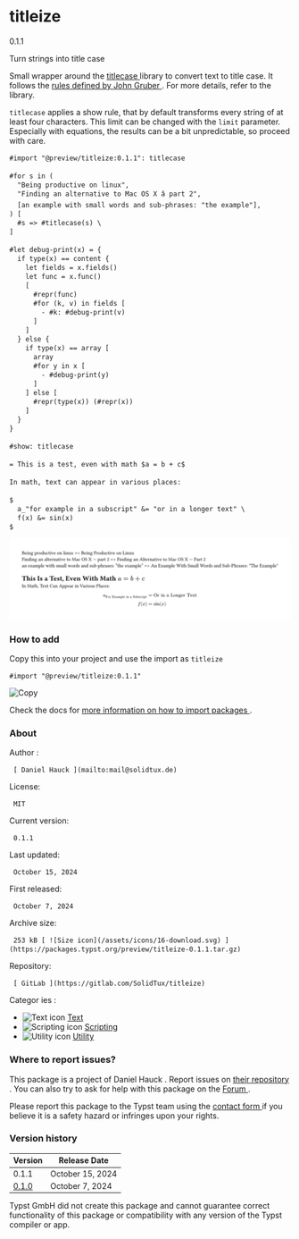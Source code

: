 #  titleize

0.1.1

Turn strings into title case

Small wrapper around the [ titlecase ](https://crates.io/crates/titlecase)
library to convert text to title case. It follows the [ rules defined by John
Gruber ](https://daringfireball.net/2008/05/title_case) . For more details,
refer to the library.

` titlecase ` applies a show rule, that by default transforms every string of
at least four characters. This limit can be changed with the ` limit `
parameter. Especially with equations, the results can be a bit unpredictable,
so proceed with care.

    
    
    #import "@preview/titleize:0.1.1": titlecase
    
    #for s in (
      "Being productive on linux",
      "Finding an alternative to Mac OS X â part 2",
      [an example with small words and sub-phrases: "the example"],
    ) [
      #s => #titlecase(s) \
    ]
    
    #let debug-print(x) = {
      if type(x) == content {
        let fields = x.fields()
        let func = x.func()
        [
          #repr(func)
          #for (k, v) in fields [
            - #k: #debug-print(v)
          ]
        ]
      } else {
        if type(x) == array [
          array
          #for y in x [
            - #debug-print(y)
          ]
        ] else [
          #repr(type(x)) (#repr(x))
        ]
      }
    }
    
    #show: titlecase
    
    = This is a test, even with math $a = b + c$
    
    In math, text can appear in various places:
    
    $
      a_"for example in a subscript" &= "or in a longer text" \
      f(x) &= sin(x)
    $
    

![example](https://github.com/typst/packages/raw/main/packages/preview/titleize/0.1.1/example.png)

###  How to add

Copy this into your project and use the import as  ` titleize `

    
    
    #import "@preview/titleize:0.1.1"

![Copy](/assets/icons/16-copy.svg)

Check the docs for  [ more information on how to import packages
](https://typst.app/docs/reference/scripting/#packages) .

###  About

Author  :

     [ Daniel Hauck ](mailto:mail@solidtux.de)
License:

     MIT 
Current version:

     0.1.1 
Last updated:

     October 15, 2024 
First released:

     October 7, 2024 
Archive size:

     253 kB [ ![Size icon](/assets/icons/16-download.svg) ](https://packages.typst.org/preview/titleize-0.1.1.tar.gz)
Repository:

     [ GitLab ](https://gitlab.com/SolidTux/titleize)
Categor  ies  :

    

  * ![Text icon](/assets/icons/16-text.svg) [ Text ](https://typst.app/universe/search/?category=text)
  * ![Scripting icon](/assets/icons/16-code.svg) [ Scripting ](https://typst.app/universe/search/?category=scripting)
  * ![Utility icon](/assets/icons/16-hammer.svg) [ Utility ](https://typst.app/universe/search/?category=utility)

###  Where to report issues?

This  package  is a project of  Daniel Hauck  .  Report issues on  [ their
repository ](https://gitlab.com/SolidTux/titleize) .  You can also try to ask
for help with this  package  on the  [ Forum ](https://forum.typst.app) .

Please report this  package  to the Typst team using the  [ contact form
](https://typst.app/contact) if you believe it is a safety hazard or infringes
upon your rights.

###  Version history

Version  |  Release Date   
---|---  
0.1.1  |  October 15, 2024   
[ 0.1.0 ](https://typst.app/universe/package/titleize/0.1.0/) |  October 7, 2024   
  
Typst GmbH did not create this  package  and cannot guarantee correct
functionality of this  package  or compatibility with any version of the Typst
compiler or app.

